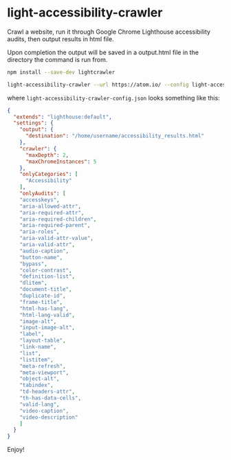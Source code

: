 # light-accessibility-crawler
Crawl a website, run it through Google Chrome Lighthouse accessibility audits, then output results in html file.

Upon completion the output will be saved in a output.html file in the directory the command is run from.

```bash
npm install --save-dev lightcrawler

light-accessibility-crawler --url https://atom.io/ --config light-accessibility-crawler-config.json
```

where `light-accessibility-crawler-config.json` looks something like this:
```json
{
  "extends": "lighthouse:default",
  "settings": {
    "output": {
      "destination": "/home/username/accessibility_results.html"
    },
    "crawler": {
      "maxDepth": 2,
      "maxChromeInstances": 5
    },
    "onlyCategories": [
      "Accessibility"
    ],
    "onlyAudits": [
	"accesskeys",
	"aria-allowed-attr",
	"aria-required-attr",
	"aria-required-children",
	"aria-required-parent",
	"aria-roles",
	"aria-valid-attr-value",
	"aria-valid-attr",
	"audio-caption",
	"button-name",
	"bypass",
	"color-contrast",
	"definition-list",
	"dlitem",
	"document-title",
	"duplicate-id",
	"frame-title",
	"html-has-lang",
	"html-lang-valid",
	"image-alt",
	"input-image-alt",
	"label",
	"layout-table",
	"link-name",
	"list",
	"listitem",
	"meta-refresh",
	"meta-viewport",
	"object-alt",
	"tabindex",
	"td-headers-attr",
	"th-has-data-cells",
	"valid-lang",
	"video-caption",
	"video-description"
    ]
  }
}

```

Enjoy!
